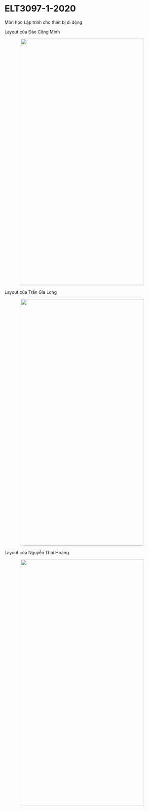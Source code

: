 # ELT3097-1-2020
Môn học Lập trình cho thiết bị di động


Layout của Đào Công Minh
<p align="center">
   <img width="400" height="800" src="https://github.com/congminh1809/ELT3097-1-2020/blob/master/DaoCongMinh/Đào%20Công%20Minh.gif">
</p>


Layout của Trần Gia Long
<p align="center">
  <img width="400" height="800" src="https://github.com/congminh1809/ELT3097-1-2020/blob/master/DaoCongMinh/Trần%20Gia%20Long.gif">
</p>


Layout của Nguyễn Thái Hoàng
<p align="center">
  <img width="400" height="800" src="https://github.com/congminh1809/ELT3097-1-2020/blob/master/DaoCongMinh/Nguyễn%20Thái%20Hoàng.gif">
</p>


